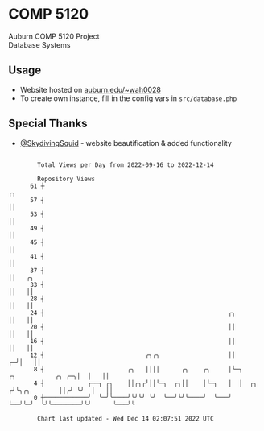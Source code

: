 # COMP 5120
Auburn COMP 5120 Project  
Database Systems

## Usage
- Website hosted on [auburn.edu/~wah0028](https://webhome.auburn.edu/~wah0028/)
- To create own instance, fill in the config vars in `src/database.php`

## Special Thanks
- [@SkydivingSquid](https://github.com/SkydivingSquid) - website beautification & added functionality

```

        Total Views per Day from 2022-09-16 to 2022-12-14

        Repository Views
      61 ┼                                                                                  ╭╮
      57 ┤                                                                                  ││
      53 ┤                                                                                  ││
      49 ┤                                                                                  ││
      45 ┤                                                                                  ││
      41 ┤                                                                                  ││
      37 ┤                                                                                  ││   ╭╮
      33 ┤                                                                                  ││   ││
      28 ┤                                                                                  ││   ││
      24 ┤                                                   ╭╮                             ││   ││
      20 ┤                                                   ││                             ││   ││
      16 ┤                                                   ││                             ││   ││
      12 ┤                            ╭╮╭╮                   ││                           ╭─╯│   ││
       8 ┤                       ╭╮   ││││      ╭╮    ╭╮     │╰─╮      ╭╮           ╭╮ ╭─╮│  │   ││
       4 ┤            ╭──╮ ╭╮    ││╭╮╭╯││╰─╮  ╭╮││    │╰─╮   │  │  ╭╮ ╭╯╰╮╭╮        ││╭╯ ╰╯  │   ││
       0 ┼────────────╯  ╰─╯╰────╯╰╯╰╯ ╰╯  ╰──╯╰╯╰────╯  ╰───╯  ╰──╯╰─╯  ╰╯╰────────╯╰╯      ╰───╯╰

        Chart last updated - Wed Dec 14 02:07:51 2022 UTC
        
```
